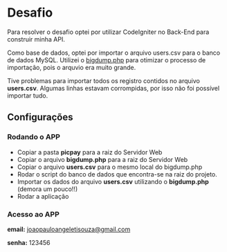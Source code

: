 # Desafio

Para resolver o desafio optei por utilizar CodeIgniter no Back-End para construir minha API.

Como base de dados, optei por importar o arquivo users.csv para o banco de dados MySQL. Utilizei o [bigdump.php](https://www.ozerov.de/bigdump/) para otimizar o processo de importação, pois o arquvio era muito grande.

Tive problemas para importar todos os registro contidos no arquivo **users.csv**. Algumas linhas estavam corrompidas, por isso não foi possível importar tudo.

## Configurações

### Rodando o APP
- Copiar a pasta **picpay** para a raiz do Servidor Web
- Copiar o arquivo **bigdump.php** para a raiz do Servidor Web
- Copiar o arquivo **users.csv** para o mesmo local do bigdump.php
- Rodar o script do banco de dados que encontra-se na raiz do projeto.
- Importar os dados do arquivo **users.csv** utilizando o **bigdump.php** (demora um pouco!!)
- Rodar a aplicação

### Acesso ao APP
**email:** joaopauloangeletisouza@gmail.com

**senha:** 123456

